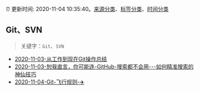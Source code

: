 :alarm_clock: 更新时间: 2020-11-04 10:35:40。[来源分类](../README.md)、[标签分类](../TAGS.md)、[时间分类](../TIMELINE.md)

## Git、SVN


> 关键字：`Git`、`SVN`



- [2020-11-03-从工作到现在Git操作总结](https://juejin.im/post/6891146425590087693) 
- [2020-11-03-恕我直言，你可能连-GitHub-搜索都不会用---如何精准搜索的神仙技巧](https://juejin.im/post/6891056415440535565) 
- [2020-11-04-Git-飞行规则-✈️](https://www.v2ex.com/t/721773) 